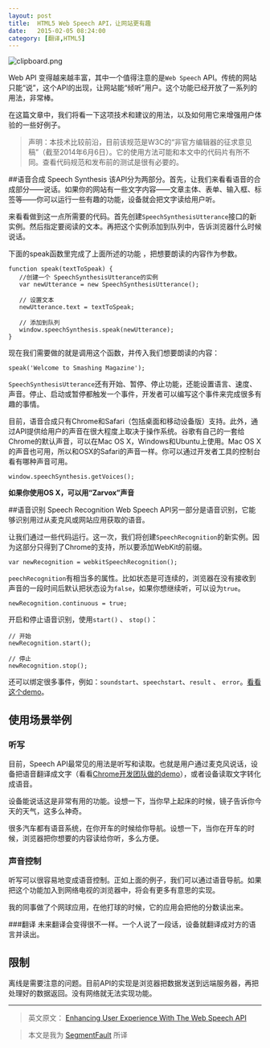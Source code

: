 ```yaml
---
layout: post
title:  HTML5 Web Speech API，让网站更有趣
date:   2015-02-05 08:24:00
category: [翻译,HTML5]
---
```


![clipboard.png](http://segmentfault.com/img/bVkOoy)

Web API 变得越来越丰富，其中一个值得注意的是`Web Speech` API。传统的网站只能“说”，这个API的出现，让网站能“倾听”用户。这个功能已经开放了一系列的用法，非常棒。

在这篇文章中，我们将看一下这项技术和建议的用法，以及如何用它来增强用户体验的一些好例子。

<!--more-->

> 声明：本技术比较前沿，目前该规范是W3C的“非官方编辑器的征求意见稿”（截至2014年6月6日）。它的使用方法可能和本文中的代码片有所不同。查看代码规范和发布前的测试是很有必要的。

##语音合成 Speech Synthesis
该API分为两部分。首先，让我们来看看语音的合成部分——说话。如果你的网站有一些文字内容——文章主体、表单、输入框、标签等——你可以运行一些有趣的功能，设备就会把文字读给用户听。

来看看做到这一点所需要的代码。首先创建`SpeechSynthesisUtterance`接口的新实例。然后指定要阅读的文本。再把这个实例添加到队列中，告诉浏览器什么时候说话。

下面的speak函数里完成了上面所述的功能 ，把想要朗读的内容作为参数。

```
function speak(textToSpeak) {
   //创建一个 SpeechSynthesisUtterance的实例
   var newUtterance = new SpeechSynthesisUtterance();

   // 设置文本
   newUtterance.text = textToSpeak;

   // 添加到队列
   window.speechSynthesis.speak(newUtterance);
}
```

现在我们需要做的就是调用这个函数，并传入我们想要朗读的内容：

    speak('Welcome to Smashing Magazine');

`SpeechSynthesisUtterance`还有开始、暂停、停止功能，还能设置语言、速度、声音。停止、启动或暂停都触发一个事件，开发者可以编写这个事件来完成很多有趣的事情。

目前，语音合成只有Chrome和Safari（包括桌面和移动设备版）支持。此外，通过API提供给用户的声音在很大程度上取决于操作系统。谷歌有自己的一套给Chrome的默认声音，可以在Mac OS X，Windows和Ubuntu上使用。Mac OS X的声音也可用，所以和OSX的Safari的声音一样。你可以通过开发者工具的控制台看有哪种声音可用。

    window.speechSynthesis.getVoices();
    
**如果你使用OS X，可以用“Zarvox”声音**

##语音识别 Speech Recognition
Web Speech API另一部分是语音识别，它能够识别用过从麦克风或网站应用获取的语音。

让我们通过一些代码运行。这一次，我们将创建`SpeechRecognition`的新实例。因为这部分只得到了Chrome的支持，所以要添加WebKit的前缀。

    var newRecognition = webkitSpeechRecognition();

`peechRecognition`有相当多的属性。比如状态是可连续的，浏览器在没有接收到声音的一段时间后默认把状态设为`false`，如果你想继续听，可以设为`true`。

    newRecognition.continuous = true;

开启和停止语音识别，使用`start()` 、 `stop()`：

    // 开始
    newRecognition.start();
    
    // 停止
    newRecognition.stop();
    
还可以绑定很多事件，例如：`soundstart`、`speechstart`、`result` 、 `error`。[看看这个demo][1]。

## 使用场景举例
### 听写

目前，Speech API最常见的用法是听写和读取。也就是用户通过麦克风说话，设备把语音翻译成文字（看看[Chrome开发团队做的demo][2]），或者设备读取文字转化成语音。

设备能说话这是非常有用的功能。设想一下，当你早上起床的时候，镜子告诉你今天的天气，这多么神奇。

很多汽车都有语音系统，在你开车的时候给你导航。设想一下，当你在开车的时候，浏览器把你想要的内容读给你听，多么方便。

### 声音控制
听写可以很容易地变成语音控制。正如上面的例子，我们可以通过语音导航。如果把这个功能加入到网络电视的浏览器中，将会有更多有意思的实现。

我的同事做了个网球应用，在他打球的时候，它的应用会把他的分数读出来。

###翻译
未来翻译会变得很不一样。一个人说了一段话，设备就翻译成对方的语言并读出。

## 限制
离线是需要注意的问题。目前API的实现是浏览器把数据发送到远端服务器，再把处理好的数据返回。没有网络就无法实现功能。

---

> 英文原文： [Enhancing User Experience With The Web Speech API][3]

> 本文是我为 [SegmentFault](http://segmentfault.com/a/1190000002538321/) 所译

  [1]: http://codepen.io/Rumyra/pen/bCphe
  [2]: https://www.google.com/intl/en/chrome/demos/speech.html
  [3]: http://www.smashingmagazine.com/2014/12/05/enhancing-ux-with-the-web-speech-api/
